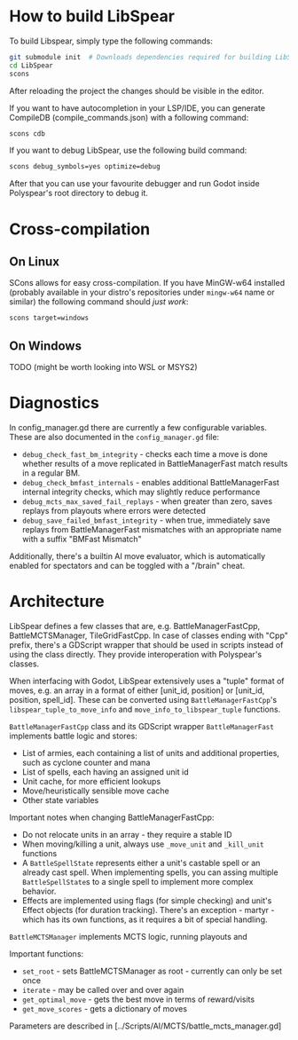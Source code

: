 
# How to build LibSpear

To build Libspear, simply type the following commands:

```sh
git submodule init  # Downloads dependencies required for building LibSpear as git modules (godot-cpp and thread-pool)
cd LibSpear
scons
```

After reloading the project the changes should be visible in the editor.

If you want to have autocompletion in your LSP/IDE, you can generate CompileDB (compile_commands.json) with a following command:

```sh
scons cdb
```

If you want to debug LibSpear, use the following build command:

```sh
scons debug_symbols=yes optimize=debug
```

After that you can use your favourite debugger and run Godot inside Polyspear's root directory to debug it.

# Cross-compilation

## On Linux

SCons allows for easy cross-compilation. If you have MinGW-w64 installed (probably available in your distro's repositories under `mingw-w64` name or similar) the following command should *just work*:
```sh
scons target=windows
```

## On Windows

TODO (might be worth looking into WSL or MSYS2)

# Diagnostics

In config_manager.gd there are currently a few configurable variables. These are also documented in the `config_manager.gd` file:
- `debug_check_fast_bm_integrity` - checks each time a move is done whether results of a move replicated in BattleManagerFast match results in a regular BM.
- `debug_check_bmfast_internals` - enables additional BattleManagerFast internal integrity checks, which may slightly reduce performance
- `debug_mcts_max_saved_fail_replays` - when greater than zero, saves replays from playouts where errors were detected
- `debug_save_failed_bmfast_integrity` - when true, immediately save replays from BattleManagerFast mismatches with an appropriate name with a suffix "BMFast Mismatch"

Additionally, there's a builtin AI move evaluator, which is automatically enabled for spectators and can be toggled with a "/brain" cheat.

# Architecture

LibSpear defines a few classes that are, e.g. BattleManagerFastCpp, BattleMCTSManager, TileGridFastCpp.
In case of classes ending with "Cpp" prefix, there's a GDScript wrapper that should be used in scripts instead of using the class directly. They provide interoperation with Polyspear's classes.

When interfacing with Godot, LibSpear extensively uses a "tuple" format of moves, e.g. an array in a format of either [unit_id, position] or [unit_id, position, spell_id]. These can be converted using `BattleManagerFastCpp`'s `libspear_tuple_to_move_info` and `move_info_to_libspear_tuple` functions.

`BattleManagerFastCpp` class and its GDScript wrapper `BattleManagerFast` implements battle logic and stores:
- List of armies, each containing a list of units and additional properties, such as cyclone counter and mana
- List of spells, each having an assigned unit id
- Unit cache, for more efficient lookups
- Move/heuristically sensible move cache
- Other state variables

Important notes when changing BattleManagerFastCpp:
- Do not relocate units in an array - they require a stable ID
- When moving/killing a unit, always use `_move_unit` and `_kill_unit` functions
- A `BattleSpellState` represents either a unit's castable spell or an already cast spell. When implementing spells, you can assing multiple `BattleSpellState`s to a single spell to implement more complex behavior.
- Effects are implemented using flags (for simple checking) and unit's Effect objects (for duration tracking). There's an exception - martyr - which has its own functions, as it requires a bit of special handling.


`BattleMCTSManager` implements MCTS logic, running playouts and 

Important functions:
- `set_root` - sets BattleMCTSManager as root - currently can only be set once
- `iterate` - may be called over and over again
- `get_optimal_move` - gets the best move in terms of reward/visits
- `get_move_scores` - gets a dictionary of moves 

Parameters are described in [../Scripts/AI/MCTS/battle_mcts_manager.gd]
